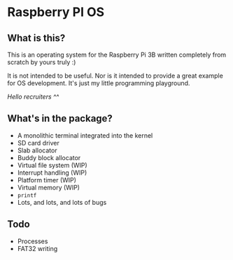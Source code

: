 # Raspberry PI OS

## What is this?

This is an operating system for the Raspberry Pi 3B written completely from scratch by yours truly :)

It is not intended to be useful.
Nor is it intended to provide a great example for OS development.
It's just my little programming playground.

_Hello recruiters ^^_

## What's in the package?

- A monolithic terminal integrated into the kernel
- SD card driver
- Slab allocator
- Buddy block allocator
- Virtual file system (WIP)
- Interrupt handling (WIP)
- Platform timer (WIP)
- Virtual memory (WIP)
- `printf`
- Lots, and lots, and lots of bugs

## Todo

- Processes
- FAT32 writing